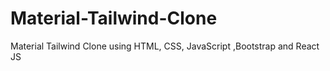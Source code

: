# Material-Tailwind-Clone
Material Tailwind Clone using HTML, CSS, JavaScript ,Bootstrap and React JS

